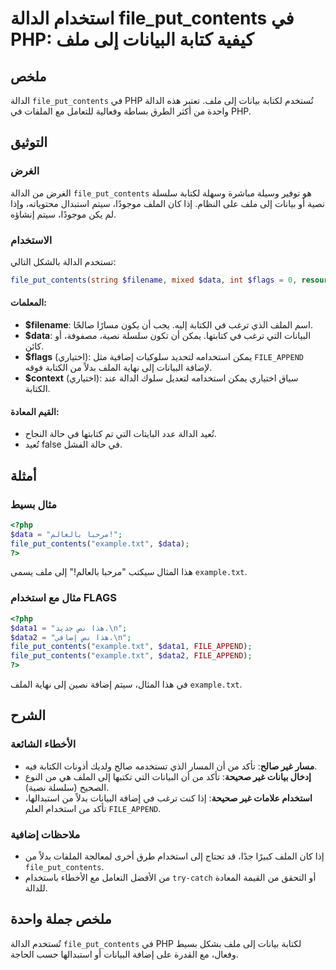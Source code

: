 <!--
Meta Description: # استخدام الدالة file_put_contents في PHP: كيفية كتابة البيانات إلى ملف ## ملخص الدالة `file_put_contents` في PHP تُستخدم لكتابة بيانات إلى ملف. تعتبر...
Meta Keywords: file_put_contents, php, إلى, الدالة, البيانات
-->

# استخدام الدالة file_put_contents في PHP: كيفية كتابة البيانات إلى ملف

## ملخص
الدالة `file_put_contents` في PHP تُستخدم لكتابة بيانات إلى ملف. تعتبر هذه الدالة واحدة من أكثر الطرق بساطة وفعالية للتعامل مع الملفات في PHP.

## التوثيق
### الغرض
الغرض من الدالة `file_put_contents` هو توفير وسيلة مباشرة وسهلة لكتابة سلسلة نصية أو بيانات إلى ملف على النظام. إذا كان الملف موجودًا، سيتم استبدال محتوياته، وإذا لم يكن موجودًا، سيتم إنشاؤه.

### الاستخدام
تستخدم الدالة بالشكل التالي:

```php
file_put_contents(string $filename, mixed $data, int $flags = 0, resource $context = null): int|false
```

#### المعلمات:
- **$filename**: اسم الملف الذي ترغب في الكتابة إليه. يجب أن يكون مسارًا صالحًا.
- **$data**: البيانات التي ترغب في كتابتها. يمكن أن تكون سلسلة نصية، مصفوفة، أو كائن.
- **$flags** (اختياري): يمكن استخدامه لتحديد سلوكيات إضافية مثل `FILE_APPEND` لإضافة البيانات إلى نهاية الملف بدلاً من الكتابة فوقه.
- **$context** (اختياري): سياق اختياري يمكن استخدامه لتعديل سلوك الدالة عند الكتابة.

#### القيم المعادة:
- تُعيد الدالة عدد البايتات التي تم كتابتها في حالة النجاح.
- تُعيد false في حالة الفشل.

## أمثلة
### مثال بسيط
```php
<?php
$data = "مرحبا بالعالم!";
file_put_contents("example.txt", $data);
?>
```
هذا المثال سيكتب "مرحبا بالعالم!" إلى ملف يسمى `example.txt`.

### مثال مع استخدام FLAGS
```php
<?php
$data1 = "هذا نص جديد.\n";
$data2 = "هذا نص إضافي.\n";
file_put_contents("example.txt", $data1, FILE_APPEND);
file_put_contents("example.txt", $data2, FILE_APPEND);
?>
```
في هذا المثال، سيتم إضافة نصين إلى نهاية الملف `example.txt`.

## الشرح
### الأخطاء الشائعة
- **مسار غير صالح**: تأكد من أن المسار الذي تستخدمه صالح ولديك أذونات الكتابة فيه.
- **إدخال بيانات غير صحيحة**: تأكد من أن البيانات التي تكتبها إلى الملف هي من النوع الصحيح (سلسلة نصية).
- **استخدام علامات غير صحيحة**: إذا كنت ترغب في إضافة البيانات بدلاً من استبدالها، تأكد من استخدام العلم `FILE_APPEND`.

### ملاحظات إضافية
- إذا كان الملف كبيرًا جدًا، قد تحتاج إلى استخدام طرق أخرى لمعالجة الملفات بدلاً من `file_put_contents`.
- من الأفضل التعامل مع الأخطاء باستخدام `try-catch` أو التحقق من القيمة المعادة للدالة.

## ملخص جملة واحدة
تُستخدم الدالة `file_put_contents` في PHP لكتابة بيانات إلى ملف بشكل بسيط وفعال، مع القدرة على إضافة البيانات أو استبدالها حسب الحاجة.